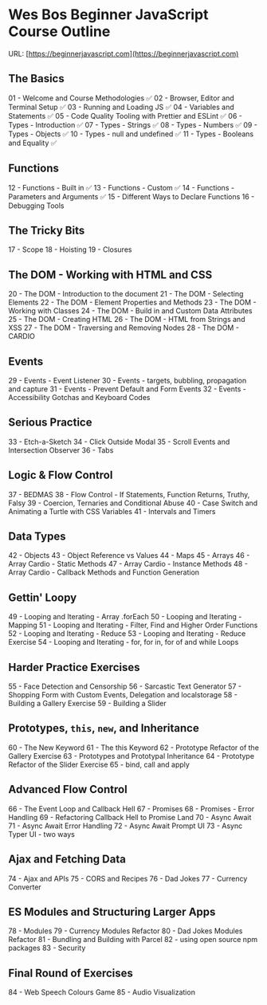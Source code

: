 # Wes Bos Beginner JavaScript Course Outline

URL: [https://beginnerjavascript.com](https://beginnerjavascript.com)

## The Basics

01 - Welcome and Course Methodologies ✅
02 - Browser, Editor and Terminal Setup ✅
03 - Running and Loading JS ✅
04 - Variables and Statements ✅
05 - Code Quality Tooling with Prettier and ESLint ✅
06 - Types - Introduction ✅
07 - Types - Strings ✅
08 - Types - Numbers ✅
09 - Types - Objects ✅
10 - Types - null and undefined ✅
11 - Types - Booleans and Equality ✅

## Functions

12 - Functions - Built in ✅
13 - Functions - Custom ✅
14 - Functions - Parameters and Arguments ✅
15 - Different Ways to Declare Functions
16 - Debugging Tools

## The Tricky Bits

17 - Scope
18 - Hoisting
19 - Closures

## The DOM - Working with HTML and CSS

20 - The DOM - Introduction to the document
21 - The DOM - Selecting Elements
22 - The DOM - Element Properties and Methods
23 - The DOM - Working with Classes
24 - The DOM - Build in and Custom Data Attributes
25 - The DOM - Creating HTML
26 - The DOM - HTML from Strings and XSS
27 - The DOM - Traversing and Removing Nodes
28 - The DOM - CARDIO

## Events

29 - Events - Event Listener
30 - Events - targets, bubbling, propagation and capture
31 - Events - Prevent Default and Form Events
32 - Events - Accessibility Gotchas and Keyboard Codes

## Serious Practice

33 - Etch-a-Sketch
34 - Click Outside Modal
35 - Scroll Events and Intersection Observer
36 - Tabs

## Logic & Flow Control

37 - BEDMAS
38 - Flow Control - If Statements, Function Returns, Truthy, Falsy
39 - Coercion, Ternaries and Conditional Abuse
40 - Case Switch and Animating a Turtle with CSS Variables
41 - Intervals and Timers

## Data Types

42 - Objects
43 - Object Reference vs Values
44 - Maps
45 - Arrays
46 - Array Cardio - Static Methods
47 - Array Cardio - Instance Methods
48 - Array Cardio - Callback Methods and Function Generation

## Gettin' Loopy

49 - Looping and Iterating - Array .forEach
50 - Looping and Iterating - Mapping
51 - Looping and Iterating - Filter, Find and Higher Order Functions
52 - Looping and Iterating - Reduce
53 - Looping and Iterating - Reduce Exercise
54 - Looping and Iterating - for, for in, for of and while Loops

## Harder Practice Exercises

55 - Face Detection and Censorship
56 - Sarcastic Text Generator
57 - Shopping Form with Custom Events, Delegation and localstorage
58 - Building a Gallery Exercise
59 - Building a Slider

## Prototypes, `this`, `new`, and Inheritance

60 - The New Keyword
61 - The this Keyword
62 - Prototype Refactor of the Gallery Exercise
63 - Prototypes and Prototypal Inheritance
64 - Prototype Refactor of the Slider Exercise
65 - bind, call and apply

## Advanced Flow Control

66 - The Event Loop and Callback Hell
67 - Promises
68 - Promises - Error Handling
69 - Refactoring Callback Hell to Promise Land
70 - Async Await
71 - Async Await Error Handling
72 - Async Await Prompt UI
73 - Async Typer UI - two ways

## Ajax and Fetching Data

74 - Ajax and APIs
75 - CORS and Recipes
76 - Dad Jokes
77 - Currency Converter

## ES Modules and Structuring Larger Apps

78 - Modules
79 - Currency Modules Refactor
80 - Dad Jokes Modules Refactor
81 - Bundling and Building with Parcel
82 - using open source npm packages
83 - Security

## Final Round of Exercises

84 - Web Speech Colours Game
85 - Audio Visualization
